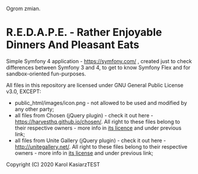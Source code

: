 Ogrom zmian.
# R.E.D.A.P.E. - Rather Enjoyable Dinners And Pleasant Eats
Simple Symfony 4 application - https://symfony.com/ , created just to check differences between Symfony 3 and 4,
to get to know Symfony Flex and for sandbox-oriented fun-purposes.

All files in this repository are licensed under GNU General Public License v3.0, EXCEPT:
* public_html/images/icon.png - not allowed to be used and modified by any other party;
* all files from Chosen (jQuery plugin) - check it out here - https://harvesthq.github.io/chosen/. All right to these files belong to their respective owners - more info in [its licence](public_html/licenses/Chosen.md) and under previous link;
* all files from Unite Gallery (jQuery plugin) - check it out here - http://unitegallery.net/. All right to these files belong to their respective owners - more info in [its license](public_html/licenses/Unite_Gallery.md) and under previous link;

Copyright (C) 2020 Karol KasiarzTEST

